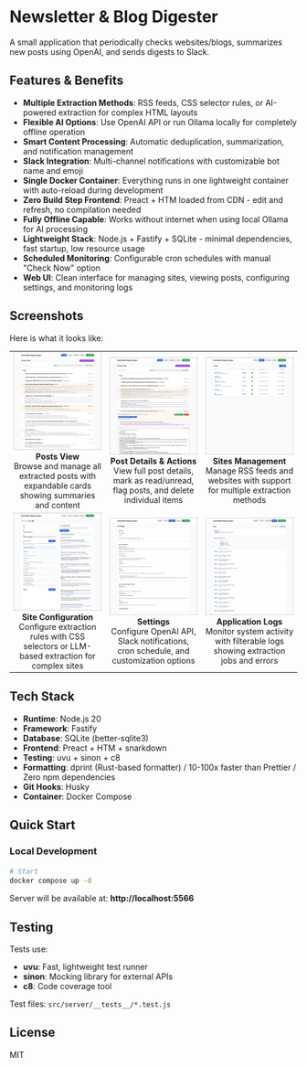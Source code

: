 # Newsletter & Blog Digester

A small application that periodically checks websites/blogs, summarizes new
posts using OpenAI, and sends digests to Slack.

## Features & Benefits

- **Multiple Extraction Methods**: RSS feeds, CSS selector rules, or AI-powered extraction for complex HTML layouts
- **Flexible AI Options**: Use OpenAI API or run Ollama locally for completely offline operation
- **Smart Content Processing**: Automatic deduplication, summarization, and notification management
- **Slack Integration**: Multi-channel notifications with customizable bot name and emoji
- **Single Docker Container**: Everything runs in one lightweight container with auto-reload during development
- **Zero Build Step Frontend**: Preact + HTM loaded from CDN - edit and refresh, no compilation needed
- **Fully Offline Capable**: Works without internet when using local Ollama for AI processing
- **Lightweight Stack**: Node.js + Fastify + SQLite - minimal dependencies, fast startup, low resource usage
- **Scheduled Monitoring**: Configurable cron schedules with manual "Check Now" option
- **Web UI**: Clean interface for managing sites, viewing posts, configuring settings, and monitoring logs

## Screenshots

Here is what it looks like:

<table>
  <tr>
    <td width="33%" align="center">
      <a href="screenshots/1-posts.jpg">
        <img src="screenshots/1-posts.jpg" width="100%" alt="Posts View">
      </a>
      <br>
      <strong>Posts View</strong><br>
      Browse and manage all extracted posts with expandable cards showing summaries and content
    </td>
    <td width="33%" align="center">
      <a href="screenshots/2-post-detail-and-actions.jpg">
        <img src="screenshots/2-post-detail-and-actions.jpg" width="100%" alt="Post Details">
      </a>
      <br>
      <strong>Post Details & Actions</strong><br>
      View full post details, mark as read/unread, flag posts, and delete individual items
    </td>
    <td width="33%" align="center">
      <a href="screenshots/3-sites.jpg">
        <img src="screenshots/3-sites.jpg" width="100%" alt="Sites Management">
      </a>
      <br>
      <strong>Sites Management</strong><br>
      Manage RSS feeds and websites with support for multiple extraction methods
    </td>
  </tr>
  <tr>
    <td width="33%" align="center">
      <a href="screenshots/4-site-configuration.jpg">
        <img src="screenshots/4-site-configuration.jpg" width="100%" alt="Site Configuration">
      </a>
      <br>
      <strong>Site Configuration</strong><br>
      Configure extraction rules with CSS selectors or LLM-based extraction for complex sites
    </td>
    <td width="33%" align="center">
      <a href="screenshots/5-settings.jpg">
        <img src="screenshots/5-settings.jpg" width="100%" alt="Settings">
      </a>
      <br>
      <strong>Settings</strong><br>
      Configure OpenAI API, Slack notifications, cron schedule, and customization options
    </td>
    <td width="33%" align="center">
      <a href="screenshots/6-logs.jpg">
        <img src="screenshots/6-logs.jpg" width="100%" alt="Application Logs">
      </a>
      <br>
      <strong>Application Logs</strong><br>
      Monitor system activity with filterable logs showing extraction jobs and errors
    </td>
  </tr>
</table>

## Tech Stack

- **Runtime**: Node.js 20
- **Framework**: Fastify
- **Database**: SQLite (better-sqlite3)
- **Frontend**: Preact + HTM + snarkdown
- **Testing**: uvu + sinon + c8
- **Formatting**: dprint (Rust-based formatter) / 10-100x faster than Prettier /  Zero npm dependencies
- **Git Hooks**: Husky
- **Container**: Docker Compose

## Quick Start

### Local Development

```bash
# Start
docker compose up -d
```

Server will be available at: **http://localhost:5566**

## Testing

Tests use:

- **uvu**: Fast, lightweight test runner
- **sinon**: Mocking library for external APIs
- **c8**: Code coverage tool

Test files: `src/server/__tests__/*.test.js`

## License

MIT
